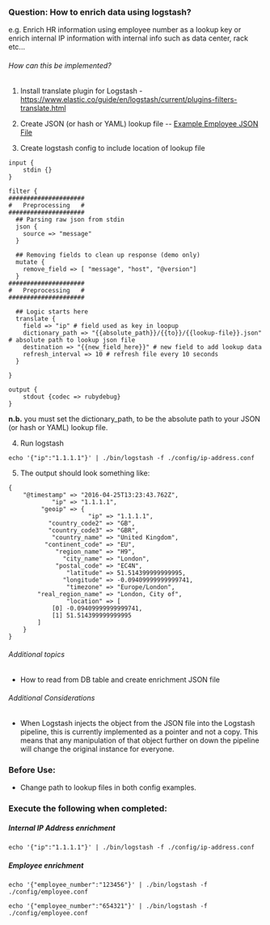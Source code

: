### Question: How to enrich data using logstash?
e.g. Enrich HR information using employee number as a lookup key or enrich internal IP information with internal info such as data center, rack etc...

###### How can this be implemented?

1) Install translate plugin for Logstash -  https://www.elastic.co/guide/en/logstash/current/plugins-filters-translate.html

2) Create JSON (or hash or YAML) lookup file -- [Example Employee JSON File](https://github.com/michaelkeevildown/logstash-2.3.1-lookup/blob/master/lookup-files/ip.json)

3) Create logstash config to include location of lookup file

```
input {
	stdin {}
}

filter {
#####################
#   Preprocessing   #
#####################
  ## Parsing raw json from stdin
  json {
    source => "message"
  }

  ## Removing fields to clean up response (demo only)
  mutate {
    remove_field => [ "message", "host", "@version"]
  }
#####################
#   Preprocessing   #
#####################

  ## Logic starts here
  translate {
    field => "ip" # field used as key in loopup
    dictionary_path => "{{absolute_path}}/{{to}}/{{lookup-file}}.json" # absolute path to lookup json file
    destination => "{{new_field_here}}" # new field to add lookup data
    refresh_interval => 10 # refresh file every 10 seconds
  }

}

output {
	stdout {codec => rubydebug}
}
```
**n.b.** you must set the dictionary_path, to be the absolute path to your JSON (or hash or YAML) lookup file.

4) Run logstash

```
echo '{"ip":"1.1.1.1"}' | ./bin/logstash -f ./config/ip-address.conf
```

5) The output should look something like:

```
{
    "@timestamp" => "2016-04-25T13:23:43.762Z",
            "ip" => "1.1.1.1",
         "geoip" => {
                      "ip" => "1.1.1.1",
           "country_code2" => "GB",
           "country_code3" => "GBR",
            "country_name" => "United Kingdom",
          "continent_code" => "EU",
             "region_name" => "H9",
               "city_name" => "London",
             "postal_code" => "EC4N",
                "latitude" => 51.514399999999995,
               "longitude" => -0.09409999999999741,
                "timezone" => "Europe/London",
        "real_region_name" => "London, City of",
                "location" => [
            [0] -0.09409999999999741,
            [1] 51.514399999999995
        ]
    }
}
```

###### Additional topics

* How to read from DB table and create enrichment JSON file

###### Additional Considerations

* When Logstash injects the object from the JSON file into the Logstash pipeline, this is currently implemented as a pointer and not a copy. This means that any manipulation of that object further on down the pipeline will change the original instance for everyone.

### Before Use:
- Change path to lookup files in both config examples.

### Execute the following when completed:

##### Internal IP Address enrichment
```
echo '{"ip":"1.1.1.1"}' | ./bin/logstash -f ./config/ip-address.conf
```

##### Employee enrichment
```
echo '{"employee_number":"123456"}' | ./bin/logstash -f ./config/employee.conf
```

```
echo '{"employee_number":"654321"}' | ./bin/logstash -f ./config/employee.conf
```
